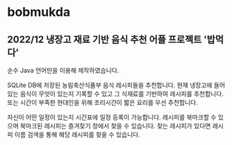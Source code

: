 # bobmukda
## 2022/12 냉장고 재료 기반 음식 추천 어플 프로젝트 '밥먹다'

순수 Java 언어만을 이용해 제작하였습니다.

SQLite DB에 저장된 농림축산식품부 음식 레시피들을 추천합니다.
현재 냉장고에 들어있는 음식이 무엇이 있는지 기록할 수 있고 그 식재료를 기반하여 레시피를 추천합니다.
또는 시간이 부족한 현대인을 위해 조리시간이 짧은 요리를 우선 추천합니다.

자신이 어떤 일정이 있는지 시간표에 일정 등록이 가능합니다.
레시피를 북마크할 수 있으며 북마크된 레시피는 즐겨찾기 창에서 찾을 수 있습니다.
찾는 레시피가 있다면 레시피 이름 검색을 통해 해당 레시피를 찾을 수 있습니다.
